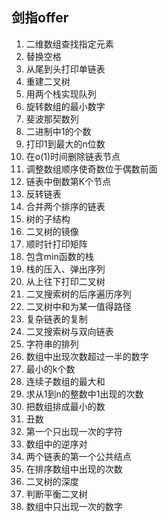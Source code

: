 ## 剑指offer

1. 二维数组查找指定元素
2. 替换空格
3. 从尾到头打印单链表
4. 重建二叉树
5. 用两个栈实现队列
6. 旋转数组的最小数字
7. 斐波那契数列
8. 二进制中1的个数
9. 打印1到最大的n位数
10. 在o(1)时间删除链表节点
11. 调整数组顺序使奇数位于偶数前面
12. 链表中倒数第K个节点
13. 反转链表
14. 合并两个排序的链表
15. 树的子结构
16. 二叉树的镜像
17. 顺时针打印矩阵
18. 包含min函数的栈
19. 栈的压入、弹出序列
20. 从上往下打印二叉树
21. 二叉搜索树的后序遍历序列
22. 二叉树中和为某一值得路径
23. 复杂链表的复制
24. 二叉搜索树与双向链表
25. 字符串的排列
26. 数组中出现次数超过一半的数字
27. 最小的k个数
28. 连续子数组的最大和
29. 求从1到n的整数中1出现的次数
30. 把数组排成最小的数
31. 丑数
32. 第一个只出现一次的字符
33. 数组中的逆序对
34. 两个链表的第一个公共结点
35. 在排序数组中出现的次数
36. 二叉树的深度  
37. 判断平衡二叉树
38. 数组中只出现一次的数字